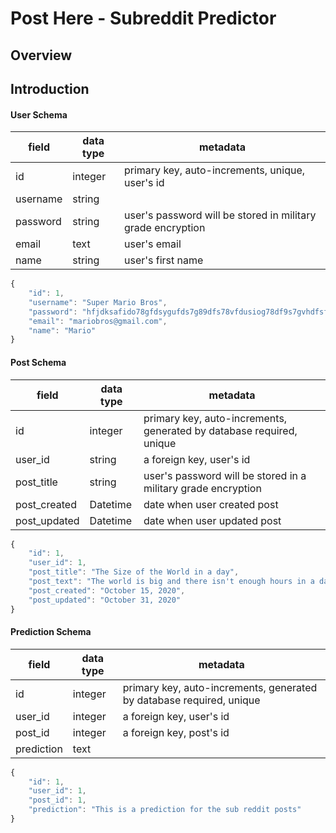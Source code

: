 # Post Here - Subreddit Predictor

## Overview 


## Introduction

#### User Schema

| field    | data type | metadata                                                             |
| -------- | --------- | -------------------------------------------------------------------- | 
| id       | integer   | primary key, auto-increments, unique, user's id                      |
| username | string    |                                                                      |
| password | string    | user's password will be stored in military grade encryption          |
| email    | text      | user's email                                                         |
| name     | string    | user's first name                                                    |

```js
{
    "id": 1,
    "username": "Super Mario Bros",
    "password": "hfjdksafido78gfdsygufds7g89dfs78vfdusiog78df9s7gvhdfsf",
    "email": "mariobros@gmail.com",
    "name": "Mario"
}
```

#### Post Schema

| field         | data type | metadata                                                             |
| ------------- | --------- | -------------------------------------------------------------------- | 
| id            | integer   | primary key, auto-increments, generated by database required, unique |
| user_id       | string    | a foreign key, user's id                                             |
| post_title    | string    | user's password will be stored in a military grade encryption        |
| post_created  | Datetime  | date when user created post                                          |
| post_updated  | Datetime  | date when user updated post                                          |

```js
{
    "id": 1,
    "user_id": 1,
    "post_title": "The Size of the World in a day",
    "post_text": "The world is big and there isn't enough hours in a day to explore the horizon",
    "post_created": "October 15, 2020",
    "post_updated": "October 31, 2020"
}
```

#### Prediction Schema

| field      | data type | metadata                                                             |
| ---------- | --------- | -------------------------------------------------------------------- | 
| id         | integer   | primary key, auto-increments, generated by database required, unique |
| user_id    | integer   | a foreign key, user's id                                             |
| post_id    | integer   | a foreign key, post's id                                             |
| prediction | text      |                                                                      |

```js
{
    "id": 1,
    "user_id": 1,
    "post_id": 1,
    "prediction": "This is a prediction for the sub reddit posts"
}
```